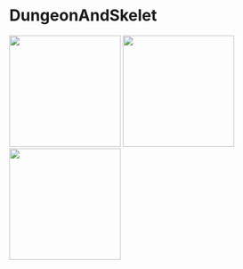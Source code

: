 # DungeonAndSkelet

<div>
   <img src="https://sun9-61.userapi.com/s/v1/if2/14WwICKvlI1oKxsFh6XDasOPcZpjWBeZcC0SMkyKlcgXbX1qygrXqLsKhpZZ83JJpA9oi7kRMi7KBkBlcpz2s1EQ.jpg?size=540x1080&quality=96&type=album" width="200"/>
   <img src="https://sun9-83.userapi.com/s/v1/if2/Y69U5vZxnZu2eA6fgKB-X3QoSt_AL7Bsqgnfwm4_VH7wSnzh4zCUTTEOP_Mc0dhUbCc_dVtHw-s6maP4RofwGTJd.jpg?size=540x1080&quality=96&type=album" width="200"/>
   <img src="https://sun9-9.userapi.com/s/v1/if2/htdkysG1S4eTpixwZbMHqOEXafa1f4hwus9V2Pc7lSyvmwv83XkzCBTdFWJCJ9N-jbEzZc8G2uzAkevEHsmmRP7T.jpg?size=540x1080&quality=96&type=album" width="200"/>
</div>
